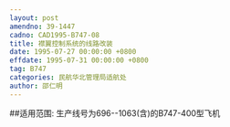 ```yaml
---
layout: post
amendno: 39-1447
cadno: CAD1995-B747-08
title: 襟翼控制系统的线路改装
date: 1995-07-27 00:00:00 +0800
effdate: 1995-07-31 00:00:00 +0800
tag: B747
categories: 民航华北管理局适航处
author: 邵仁明
---
```


##适用范围:
生产线号为696--1063(含)的B747-400型飞机

